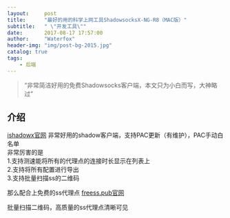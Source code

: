 ```yaml
---
layout:     post
title:      "最好的用的科学上网工具ShadowsocksX-NG-R8（MAC版）"
subtitle:   " \"开发工具\""
date:       2017-08-17 17:57:00
author:     "Waterfox"
header-img: "img/post-bg-2015.jpg"
catalog: true
tags:
    - 后端
---
```


> “非常简洁好用的免费Shadowsocks客户端，本文只为小白而写，大神略过”



## 介绍
[ishadowx官网](http://ss.ishadowx.com/)
非常好用的shadow客户端，支持PAC更新（有维护），PAC手动白名单  
非常厉害的是  
1.支持测速能将所有的代理点的连接时长显示在列表上  
2.支持将所有配置进行导出  
3.支持批量扫描ss的二维码



那么配合上免费的ss代理点
[freess.pub官网](http://ss.ishadowx.com/)

批量扫描二维码，高质量的ss代理点清晰可见